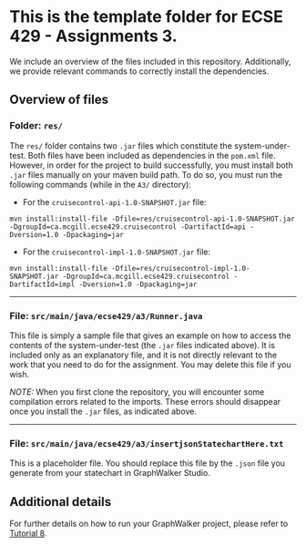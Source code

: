 # This is the template folder for ECSE 429 - Assignments 3.


We include an overview of the files included in this repository. Additionally, we provide relevant commands to correctly install the dependencies.

## Overview of files

###  __Folder: `res/`__
The `res/` folder contains two `.jar` files which constitute the system-under-test. Both files have been included as dependencies in the `pom.xml` file. However, in order for the project to build successfully, you must install both `.jar` files manually on your maven build path. To do so, you must run the following commands (while in the `A3/` directory):
* For the `cruisecontrol-api-1.0-SNAPSHOT.jar` file: <br>
```
mvn install:install-file -Dfile=res/cruisecontrol-api-1.0-SNAPSHOT.jar -DgroupId=ca.mcgill.ecse429.cruisecontrol -DartifactId=api -Dversion=1.0 -Dpackaging=jar
```
* For the `cruisecontrol-impl-1.0-SNAPSHOT.jar` file: <br>
```
mvn install:install-file -Dfile=res/cruisecontrol-impl-1.0-SNAPSHOT.jar -DgroupId=ca.mcgill.ecse429.cruisecontrol -DartifactId=impl -Dversion=1.0 -Dpackaging=jar
```

---

### __File: `src/main/java/ecse429/a3/Runner.java`__

This file is simply a sample file that gives an example on how to access the contents of the system-under-test (the `.jar` files indicated above). It is included only as an explanatory file, and it is not directly relevant to the work that you need to do for the assignment. You may delete this file if you wish.

_NOTE:_ When you first clone the repository, you will encounter some compilation errors related to the imports. These errors should disappear once you  install the `.jar` files, as indicated above.

---

### __File: `src/main/java/ecse429/a3/insertjsonStatechartHere.txt`__

This is a placeholder file. You should replace this file by the `.json` file you generate from your statechart in GraphWalker Studio.

## Additional details

For further details on how to run your GraphWalker project, please refer to [Tutorial 8](https://github.com/McGill-ECSE429-Fall2021/tutorials-public/wiki/Tutorial-8:-Model-Based-Testing).
